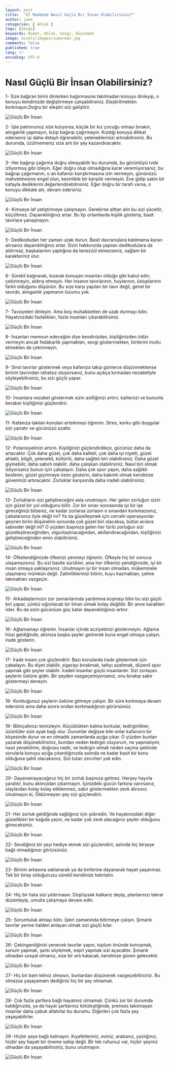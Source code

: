 ```yaml
---
layout: post
title:  "27 Maddede Nasıl Güçlü Bir İnsan Olabilirsiniz?"
author: jane
categories: [ Ahlak ]
tags: [Sevgi]
keywords: Nimet, Ahlak, Sevgi, Düşünmek
image: assets/images/superman.jpg
comments: false
published: true
lang: tr
encoding: UTF-8
---
```


Nasıl Güçlü Bir İnsan Olabilirsiniz?
=========================================

1- Size bağıran birini dinlerken bağırmasına takılmadan konuyu dinleyip, o konuyu kendinizde değiştirmeye çalışabilirsiniz. Eleştirilmekten korkmayın.Doğru bir eleştiri sizi geliştirir.

![Güçlü Bir İnsan](https://acikkuran.github.io/assets/images/fe9abf771fcc35031e64ec922ce789ed.jpg)

2- İşte patronunuz size kızıyorsa, küçük bir kız çocuğu olmayı bırakın, alınganlık yapmayın, kızıp bağırıp çağırmayın. Kızdığı konuya dikkat ederseniz işi daha detaylı öğrenebilir, yeteneklerinizi artırabilirsiniz. Bu durumda, üzülmemeniz size artı bir şey kazandıracaktır.

![Güçlü Bir İnsan](https://acikkuran.github.io/assets/images/fb2ffef5ce6efaf96a3a4f36a0cd2b26.jpg)

3- Her bağırıp çağırma doğru olmayabilir bu durumda, bu görüntüyü tvde izliyormuş gibi izleyin. Eğer doğru olup olmadığına karar veremiyorsanız, bu bağırıp çağırmanın, o an kafanızı karıştırmasına izin vermeyin, gününüzü mahvetmesine engel olun, kesinlikle bir karşılık vermeyin. Eve gidip sakin bir kafayla dediklerini değerlendirebilirsiniz. Eğer doğru bir tarafı varsa, o konuyu dikkate alır, devam edersiniz.

![Güçlü Bir İnsan](https://acikkuran.github.io/assets/images/00e4b34f2bdc013a259d782459ea5589.jpg)

4- Kimseye laf yetiştirmeye çalışmayın. Gerekirse alttan alın bu sizi yüceltir, küçültmez. Dayanıklılığınız artar. Bu tip ortamlarda kişilik gösterip, basit tavırlara yanaşmayın.

![Güçlü Bir İnsan](https://acikkuran.github.io/assets/images/88a254dcad3a313f503bcd037d6c4cdf.jpg)

5- Dedikodudan her zaman uzak durun. Basit davranışlara katılmama kararı alırsanız dayanıklılığınız artar. Sizin hakkınızda yapılan dedikodulara da aldırmaz, başkalarının yaptığına da tenezzül etmezseniz, sağlam bir karakteriniz olur.

![Güçlü Bir İnsan](https://acikkuran.github.io/assets/images/d30da2b53c2f5961b8ddee15fa7f4376.jpg)

6- Sürekli bağırarak, kızarak konuşan insanları olduğu gibi kabul edin, çekinmeyin, aldırış etmeyin. Her insanın tavırlarının, huylarının, üsluplarının farklı olduğunu düşünün. Bu size karşı yapılan bir tavır değil, genel bir tavırdır, alınganlık yapmanın lüzumu yok.

![Güçlü Bir İnsan](https://acikkuran.github.io/assets/images/d30da2b53c2f5961b8ddee15fa7f4376-1.jpg)

7- Tavsiyeleri dinleyin. Ama boş muhabbetten de uzak durmayı bilin. Hayatınızdaki fazlalıkları, fazla insanları çıkarabilirsiniz.

![Güçlü Bir İnsan](https://acikkuran.github.io/assets/images/c5f8265973a696b625f71a495e4adf2e.jpg)

8- İnsanları memnun edeceğim diye kendinizden, kişiliğinizden ödün vermeyin ancak fedakarlık yapmaktan, sevgi göstermekten, birilerini mutlu etmekten de çekinmeyin.

![Güçlü Bir İnsan](https://acikkuran.github.io/assets/images/ba995959417af00748154f53525dba5e.jpg)

9- Sinsi tavırlar göstermek veya kafanıza takıp günlerce düşünmektense birinin tavrından rahatsız oluyorsanız, bunu açıkça kırmadan nezaketiyle söyleyebilirsiniz, bu sizi güçlü yapar.

![Güçlü Bir İnsan](https://acikkuran.github.io/assets/images/ab78861e4bcacdd14e725f453a1207d9.jpg)

10- İnsanlara nezaket göstermek sizin asilliğinizi artırır, kalitenizi ve bununla beraber kişiliğinizi güçlendirir.

![Güçlü Bir İnsan](https://acikkuran.github.io/assets/images/578d40daab35fcb890228b770cf5e99f.jpg)

11- Kafanıza takılan konuları ertelemeyi öğrenin. Stres, korku gibi duygular sizi yıpratır ve gücünüzü azaltır.

![Güçlü Bir İnsan](https://acikkuran.github.io/assets/images/2481f474b18791496f1fc1d698fd6a8a.jpg)

12- Potansiyelinizi artırın. Kişiliğinizi güçlendirdikçe, gücünüz daha da artacaktır. Çok daha güzel, çok daha kaliteli, çok daha iyi niyetli, güzel ahlaklı, bilgili, yetenekli, kültürlü, daha sağlıklı biri olabilirsiniz. Daha güzel giyinebilir, daha sabırlı olabilir, daha çalışkan olabilirsiniz. Nasıl biri olmak istiyorsanız bunun için çabalayın. Daha çok spor yapın, daha sağlıklı beslenin, güzel giyinmeye özen gösterin, daha bakımlı olmak kendinize güveninizi artıracaktır. Zorluklar karşısında daha iradeli olabilirsiniz.

![Güçlü Bir İnsan](https://acikkuran.github.io/assets/images/b230bf22131345a4217b63c8d371b194.jpg)

13- Zorlukların sizi geliştireceğini asla unutmayın. Her gelen zorluğun sizin için güzel bir yol olduğunu bilin. Zor bir sınav sonrasında iyi bir işe gireceğinizi bilseniz, ne kadar zorlarsa zorlasın o sınavdan korkmazsınız, çabalarsınız öyle değil mi? Ya da güzelleşmek için cerrahi operasyonlar geçiren birini düşünelim sonunda çok güzel biri olacaksa, bütün acılara sabreder değil mi? O yüzden başınıza gelen her türlü zorluğun sizi güzelleştireceğinden, olgunlaştıracağından, akıllandıracağından, kişiliğinizi geliştireceğinden emin olabilirsiniz.

![Güçlü Bir İnsan](https://acikkuran.github.io/assets/images/0593a62d44766b6179e3caea80cc45f7.jpg)

14- Öfkelendiğinizde öfkenizi yenmeyi öğrenin. Öfkeyle hiç bir sonuca ulaşamazsınız. Bu sizi basite sürükler, ama her öfkenizi yendiğinizde, iyi bir insan olmaya yaklaşırsınız. Unutmayın iyi bir insan olmadan, mükemmele ulaşmanız mümkün değil. Zalimliklerinizi bitirin, kuyu kazmaktan, çelme takmaktan vazgeçin.

![Güçlü Bir İnsan](https://acikkuran.github.io/assets/images/702df8981eb64f93eb7d668b0369e896.jpg)

15- Arkadaşlarınızın zor zamanlarında yardımına koşmayı bilin bu sizi güçlü biri yapar, çünkü sığınılacak bir liman olmak kolay değildir. Bir anne karakteri ister. Bu da sizin gücünüze güç katar dayanıklılığınızı artırır.

![Güçlü Bir İnsan](https://acikkuran.github.io/assets/images/3e1889d5792cc3c9a3a9e735138ec0b0.jpg)

16- Ağlamamayı öğrenin. İnsanlar içinde acziyetinizi göstermeyin. Ağlama hissi geldiğinde, aklınıza başka şeyler getirerek buna engel olmaya çalışın, irade gösterin.

![Güçlü Bir İnsan](https://acikkuran.github.io/assets/images/87d146f64e6d5ea1215e258662767b65.jpg)

17- İrade insanı çok güçlendirir. Bazı konularda irade göstermek için çabalayın. Bu diyet olabilir, sigarayı bırakmak, tatlıyı azaltmak, düzenli spor yapmak gibi şeyler olabilir. İradeli insanlar güçlü insanlardır. Sizi zorlayan şeylerin üstüne gidin. Bir şeyden vazgeçemiyorsanız, onu bırakıp sabır göstermeyi deneyin.

![Güçlü Bir İnsan](https://acikkuran.github.io/assets/images/86b286e282385490d58c2f66af9edd31.jpg)

18- Korktuğunuz şeylerin üstüne gitmeye çalışın. Bir süre korkmaya devam edersiniz ama daha sonra ondan korkmadığınızı görürsünüz.

![Güçlü Bir İnsan](https://acikkuran.github.io/assets/images/69eb1983f032b1727f3069b2c3ff368b.jpg)

19- Bilinçaltınızı temizleyin. Küçüklükten kalma korkular, tedirginlikler, üzüntüler size ayak bağı olur. Durumlar değişse bile onlar kafanızın bir köşesinde durur ve en olmadık zamanlarda açığa çıkar. O yüzden bunları yazarak düşünebilirsiniz, bundan neden tedirgin oluyorum, ne yapmalıyım, nasıl yenebilirim, doğrusu nedir, ve tedirgin olmak neden saçma şeklinde sorularla konuyu açığa çıkardığınızda aslında ne kadar basit bir konu olduğuna şahit olacaksınız. Sizi tutan zincirleri yok edin.

![Güçlü Bir İnsan](https://acikkuran.github.io/assets/images/16cbd4f15881b74dac1c8ef067c4d1d9.jpg)

20- Dayanamayacağınız hiç bir zorluk başınıza gelmez. Herşey hayırla yaratılır, bunu aklınızdan çıkarmayın. İçinizdeki gücün farkına varırsanız, olaylardan kolay kolay etkilenmez, sabır göstermekten zevk alırsınız. Unutmayın ki, Öldürmeyen şey sizi güçlendirir.

![Güçlü Bir İnsan](https://acikkuran.github.io/assets/images/9e46acf0662d955475d2fa82832af1f6.jpg)

21- Her zorluk geldiğinde sağlığınız için şükredin. Ve hayatınızdaki diğer güzellikleri bir kağıda yazın, ne kadar çok zevk alacağınız şeyler olduğunu göreceksiniz.

![Güçlü Bir İnsan](https://acikkuran.github.io/assets/images/c0518af9d01572b16ac07ce5a517dcd8.jpg)

22- Sevdiğiniz bir şeyi hediye etmek sizi güçlendirir, aslında hiç birşeye bağlı olmadığınızı görürsünüz.

![Güçlü Bir İnsan](https://acikkuran.github.io/assets/images/bed2ab0f753dd5270da85b888d9552e9.jpg)

23- Birinin arkasına saklanarak ya da birilerine dayanarak hayat yaşanmaz. Tek bir birey olduğunuzu sürekli kendinize hatırlatın.

![Güçlü Bir İnsan](https://acikkuran.github.io/assets/images/9fe88c75691699d69e30e586ab54b09f-1.jpg)

24- Hiç bir hata sizi yıldırmasın. Düştüysek kalkarız deyip, planlarınızı tekrar düzenleyip, umutla çalışmaya devam edin.

![Güçlü Bir İnsan](https://acikkuran.github.io/assets/images/635b388fdfd6a944b4fb295f6d3d32e6.jpg)

25- Sorumluluk almayı bilin. İşleri zamanında bitirmeye çalışın. Şımarık tavırlar yerine halden anlayan olmak sizi güçlü kılar.

![Güçlü Bir İnsan](https://acikkuran.github.io/assets/images/ce1a95da240991ab86161dc611916209.jpg)

26- Çekingenliğinizi yenecek tavırlar yapın, toplum önünde konuşmak, sunum yapmak, şarkı söylemek, espri yapmak sizi açacaktır. Şımarık olmadan sosyal olmanız, size bir artı katacak, kendinize güven gelecektir.

![Güçlü Bir İnsan](https://acikkuran.github.io/assets/images/0340be98c7196265f32645a953c46e7b.jpg)

27- Hiç bir bam teliniz olmasın, bunlardan düşünerek vazgeçebilirsiniz. Bu olmazsa yaşayamam dediğiniz hiç bir şey olmamalı.

![Güçlü Bir İnsan](https://acikkuran.github.io/assets/images/09a00a5c5e6822bc7eb1a9f9db1b5b22.jpg)

28- Çok fazla şartlara bağlı hayatınız olmamalı. Çünkü zor bir durumda kaldığınızda, ya da hayat şartlarınız kötüleştiğinde, prenses takılmayan insanlar daha çabuk atlatırlar bu durumu. Diğerleri çok fazla şey yaşayabilirler.

![Güçlü Bir İnsan](https://acikkuran.github.io/assets/images/5e2c5adfbafcbfa9dbd93f1003a88fd8.jpg)

29- Hiçbir şeye bağlı kalmayın. Kıyafetleriniz, eviniz, arabanız, yazlığınız, hiçbir şey hayati bir öneme sahip değil. Bir tek ruhunuz var, hiçbir şeyiniz olmadan da yaşayabilirsiniz, bunu unutmayın.

![Güçlü Bir İnsan](https://acikkuran.github.io/assets/images/5af0a71cf47e3ebda123280ef4815fb5.jpg)
